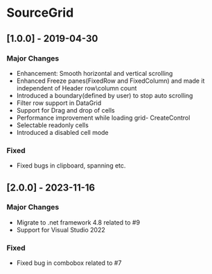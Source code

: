# SourceGrid

## [1.0.0] - 2019-04-30

### Major Changes

- Enhancement: Smooth horizontal and vertical scrolling
- Enhanced Freeze panes(FixedRow and FixedColumn) and made it independent of Header row\column count
- Introduced a boundary(defined by user) to stop auto scrolling
- Filter row support in DataGrid
- Support for Drag and drop of cells
- Performance improvement while loading grid- CreateControl
- Selectable readonly cells
- Introduced a disabled cell mode

### Fixed

- Fixed bugs in clipboard, spanning etc.

## [2.0.0] - 2023-11-16

### Major Changes

- Migrate to .net framework 4.8 related to #9
- Support for Visual Studio 2022

### Fixed

- Fixed bug in combobox related to #7
